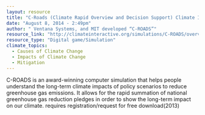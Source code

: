 ```yaml
---
layout: resource
title: "C-Roads (Climate Rapid Overview and Decision Support) Climate Interactive "
date: "August 8, 2014 - 2:49pm"
author: " Ventana Systems, and MIT developed “C-ROADS”"
resource_link: "http://climateinteractive.org/simulations/C-ROADS/overview"
resource_type: "Digital game/Simulation"
climate_topics:
  - Causes of Climate Change
  - Impacts of Climate Change
  - Mitigation
---
```


C-ROADS is an award-winning computer simulation that helps people understand the long-term climate impacts of policy scenarios to reduce greenhouse gas emissions. It allows for the rapid summation of national greenhouse gas reduction pledges in order to show the long-term impact on our climate. requires registration/request for free download(2013)
